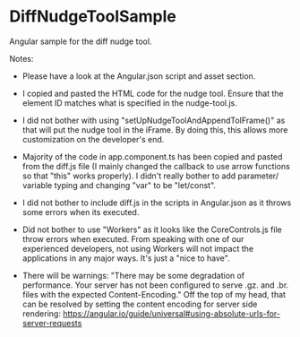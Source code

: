 # DiffNudgeToolSample

Angular sample for the diff nudge tool.

Notes:
- Please have a look at the Angular.json script and asset section.

- I copied and pasted the HTML code for the nudge tool. Ensure that the element ID matches what is specified in the nudge-tool.js.

- I did not bother with using "setUpNudgeToolAndAppendToIFrame()" as that will put the nudge tool in the iFrame. By doing this, this allows more customization on the developer's end.

- Majority of the code in app.component.ts has been copied and pasted from the diff.js file (I mainly changed the callback to use arrow functions so that "this" works properly). I didn't really bother to add parameter/ variable typing and changing "var" to be "let/const".

- I did not bother to include diff.js in the scripts in Angular.json as it throws some errors when its executed.

- Did not bother to use "Workers" as it looks like the CoreControls.js file throw errors when executed. From speaking with one of our experienced developers, not using Workers will not impact the applications in any major ways. It's just a "nice to have".

- There will be warnings: "There may be some degradation of performance. Your server has not been configured to serve .gz. and .br. files with the expected Content-Encoding."
Off the top of my head, that can be resolved by setting the content encoding for server side rendering: https://angular.io/guide/universal#using-absolute-urls-for-server-requests
